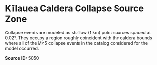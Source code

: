 # Kīlauea Caldera Collapse Source Zone

Collapse events are modeled as shallow (1 km) point sources spaced at 0.02°. They occupy a
region roughly coincident with the caldera bounds where all of the M≥5 collapse events in the
catalog considered for the model occurred.

**Source ID:** 5050
